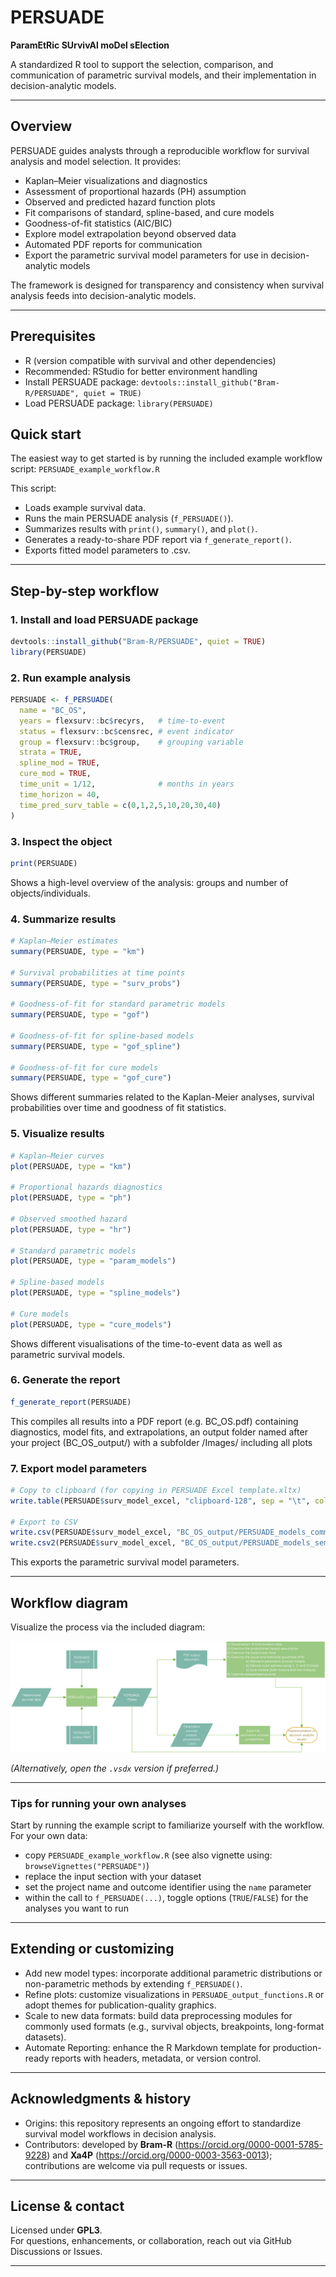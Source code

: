 # PERSUADE  
**ParamEtRic SUrvivAl moDel sElection**

A standardized R tool to support the selection, comparison, and communication of parametric survival models, and their implementation in decision-analytic models.

---

## Overview

PERSUADE guides analysts through a reproducible workflow for survival analysis and model selection. It provides:

- Kaplan–Meier visualizations and diagnostics
- Assessment of proportional hazards (PH) assumption
- Observed and predicted hazard function plots
- Fit comparisons of standard, spline-based, and cure models
- Goodness-of-fit statistics (AIC/BIC)
- Explore model extrapolation beyond observed data
- Automated PDF reports for communication
- Export the parametric survival model parameters for use in decision-analytic models

The framework is designed for transparency and consistency when survival analysis feeds into decision-analytic models.

---

## Prerequisites 
- R (version compatible with survival and other dependencies)
- Recommended: RStudio for better environment handling
- Install PERSUADE package: `devtools::install_github("Bram-R/PERSUADE", quiet = TRUE)`
- Load PERSUADE package: `library(PERSUADE)`

## Quick start

The easiest way to get started is by running the included example workflow script: `PERSUADE_example_workflow.R` 

This script:

- Loads example survival data.
- Runs the main PERSUADE analysis (`f_PERSUADE()`).
- Summarizes results with `print()`, `summary()`, and `plot()`.
- Generates a ready-to-share PDF report via `f_generate_report()`.
- Exports fitted model parameters to .csv.

---

## Step-by-step workflow

### 1. Install and load PERSUADE package
```r
devtools::install_github("Bram-R/PERSUADE", quiet = TRUE)
library(PERSUADE)
```

### 2. Run example analysis
```r
PERSUADE <- f_PERSUADE(
  name = "BC_OS",
  years = flexsurv::bc$recyrs,   # time-to-event
  status = flexsurv::bc$censrec, # event indicator
  group = flexsurv::bc$group,    # grouping variable
  strata = TRUE,
  spline_mod = TRUE,
  cure_mod = TRUE,
  time_unit = 1/12,              # months in years
  time_horizon = 40,
  time_pred_surv_table = c(0,1,2,5,10,20,30,40)
)
```

### 3. Inspect the object
```r
print(PERSUADE)
```
Shows a high-level overview of the analysis: groups and number of objects/individuals.

### 4. Summarize results
```r
# Kaplan–Meier estimates
summary(PERSUADE, type = "km")

# Survival probabilities at time points
summary(PERSUADE, type = "surv_probs")

# Goodness-of-fit for standard parametric models
summary(PERSUADE, type = "gof")

# Goodness-of-fit for spline-based models
summary(PERSUADE, type = "gof_spline")

# Goodness-of-fit for cure models
summary(PERSUADE, type = "gof_cure")
```
Shows different summaries related to the Kaplan-Meier analyses, survival probabilities over time and goodness of fit statistics.

### 5. Visualize results
```r
# Kaplan–Meier curves
plot(PERSUADE, type = "km")

# Proportional hazards diagnostics
plot(PERSUADE, type = "ph")

# Observed smoothed hazard
plot(PERSUADE, type = "hr")

# Standard parametric models
plot(PERSUADE, type = "param_models")

# Spline-based models
plot(PERSUADE, type = "spline_models")

# Cure models
plot(PERSUADE, type = "cure_models")
```
Shows different visualisations of the time-to-event data as well as parametric survival models.

### 6. Generate the report
```r
f_generate_report(PERSUADE)
```
This compiles all results into a PDF report (e.g. BC_OS.pdf) containing diagnostics, model fits, and extrapolations, an output folder named after your project (BC_OS_output/) with a subfolder /Images/ including all plots

### 7. Export model parameters
```r
# Copy to clipboard (for copying in PERSUADE Excel template.xltx)
write.table(PERSUADE$surv_model_excel, "clipboard-128", sep = "\t", col.names = FALSE)

# Export to CSV
write.csv(PERSUADE$surv_model_excel, "BC_OS_output/PERSUADE_models_comma.csv")
write.csv2(PERSUADE$surv_model_excel, "BC_OS_output/PERSUADE_models_semicolon.csv")
```
This exports the parametric survival model parameters.

---

## Workflow diagram

Visualize the process via the included diagram:  

![PERSUADE Workflow Overview](PERSUADE_figure_process.png)  

*(Alternatively, open the `.vsdx` version if preferred.)*

---

### Tips for running your own analyses

Start by running the example script to familiarize yourself with the workflow. For your own data: 

- copy `PERSUADE_example_workflow.R` (see also vignette using: `browseVignettes("PERSUADE")`)
- replace the input section with your dataset 
- set the project name and outcome identifier using the `name` parameter  
- within the call to `f_PERSUADE(...)`, toggle options (`TRUE`/`FALSE`) for the analyses you want to run  

---


## Extending or customizing

- Add new model types: incorporate additional parametric distributions or non-parametric methods by extending `f_PERSUADE()`.  
- Refine plots: customize visualizations in `PERSUADE_output_functions.R` or adopt themes for publication-quality graphics.  
- Scale to new data formats: build data preprocessing modules for commonly used formats (e.g., survival objects, breakpoints, long-format datasets).  
- Automate Reporting: enhance the R Markdown template for production-ready reports with headers, metadata, or version control.  

---

## Acknowledgments & history

- Origins: this repository represents an ongoing effort to standardize survival model workflows in decision analysis.  
- Contributors: developed by **Bram-R** (https://orcid.org/0000-0001-5785-9228) and **Xa4P** (https://orcid.org/0000-0003-3563-0013); contributions are welcome via pull requests or issues.  

---

## License & contact

Licensed under **GPL3**.  
For questions, enhancements, or collaboration, reach out via GitHub Discussions or Issues.  

---


